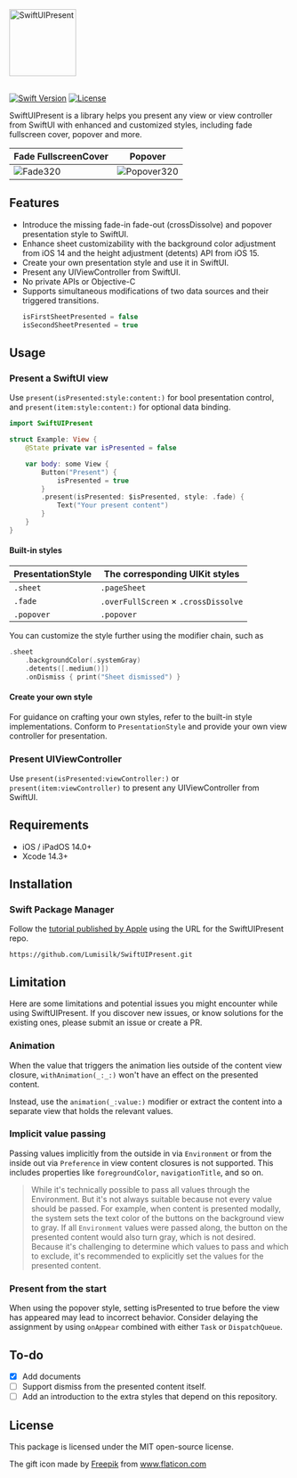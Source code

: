 <img src= "https://github.com/Lumisilk/SwiftUIPresent/assets/11924267/57999128-76db-4786-9bb4-981e01c4b154" alt="SwiftUIPresent" title="SwiftUIPresent" height="120">

</br>
</br>

[![Swift Version][swift-image]][swift-url]
[![License][license-image]][license-url]

SwiftUIPresent is a library helps you present any view or view controller from SwiftUI with enhanced and customized styles, including fade fullscreen cover, popover and more.

| Fade FullscreenCover | Popover |
| -------------------- | ------- |
| ![Fade320](https://github.com/Lumisilk/SwiftUIPresent/assets/11924267/bb55169f-9328-4c14-ae9a-dedf6dff383f) | ![Popover320](https://github.com/Lumisilk/SwiftUIPresent/assets/11924267/52d22f3b-3763-4ef1-be20-cc507438349e) |

## Features

- Introduce the missing fade-in fade-out (crossDissolve) and popover presentation style to SwiftUI.
- Enhance sheet customizability with the background color adjustment from iOS 14 and the height adjustment (detents) API from iOS 15.
- Create your own presentation style and use it in SwiftUI.
- Present any UIViewController from SwiftUI.
- No private APIs or Objective-C
- Supports simultaneous modifications of two data sources and their triggered transitions.
  ```swift
  isFirstSheetPresented = false
  isSecondSheetPresented = true
  ```

## Usage

### Present a SwiftUI view

Use `present(isPresented:style:content:)` for bool presentation control, and `present(item:style:content:)` for optional data binding.

```swift
import SwiftUIPresent

struct Example: View {
    @State private var isPresented = false

    var body: some View {
        Button("Present") {
            isPresented = true
        }
        .present(isPresented: $isPresented, style: .fade) {
            Text("Your present content")
        }
    }
}
```

#### Built-in styles

| PresentationStyle | The corresponding UIKit styles       |
| ----------------- | ------------------------------------ |
| `.sheet`          | `.pageSheet`                         |
| `.fade`           | `.overFullScreen` × `.crossDissolve` |
| `.popover`        | `.popover`                           |

You can customize the style further using the modifier chain, such as 

```swift
.sheet
    .backgroundColor(.systemGray)
    .detents([.medium()])
    .onDismiss { print("Sheet dismissed") }
```

#### Create your own style

For guidance on crafting your own styles, refer to the built-in style implementations. Conform to `PresentationStyle` and provide your own view controller for presentation.

### Present UIViewController

Use `present(isPresented:viewController:)` or `present(item:viewController)` to present any UIViewController from SwiftUI.

## Requirements

- iOS / iPadOS 14.0+
- Xcode 14.3+

## Installation

### Swift Package Manager

Follow the [tutorial published by Apple](https://developer.apple.com/documentation/xcode/adding_package_dependencies_to_your_app) using the URL for the SwiftUIPresent repo.

`https://github.com/Lumisilk/SwiftUIPresent.git`

## Limitation

Here are some limitations and potential issues you might encounter while using SwiftUIPresent.
If you discover new issues, or know solutions for the existing ones, please submit an issue or create a PR.

### Animation

When the value that triggers the animation lies outside of the content view closure, `withAnimation(_:_:)` won't have an effect on the presented content. 

Instead, use the `animation(_:value:)` modifier or extract the content into a separate view that holds the relevant values.

### Implicit value passing

Passing values implicitly from the outside in via `Environment` or from the inside out via `Preference` in view content closures is not supported. This includes properties like `foregroundColor`, `navigationTitle`, and so on.

> While it's technically possible to pass all values through the Environment. But it's not always suitable because not every value should be passed. For example, when content is presented modally, the system sets the text color of the buttons on the background view to gray. If all `Environment` values were passed along, the button on the presented content would also turn gray, which is not desired. Because it's challenging to determine which values to pass and which to exclude, it's recommended to explicitly set the values for the presented content.

### Present from the start

When using the popover style, setting isPresented to true before the view has appeared may lead to incorrect behavior. Consider delaying the assignment by using `onAppear` combined with either `Task` or `DispatchQueue`.

## To-do

- [x] Add documents
- [ ] Support dismiss from the presented content itself.
- [ ] Add an introduction to the extra styles that depend on this repository.

## License
This package is licensed under the MIT open-source license.

The gift icon made by [Freepik](https://www.flaticon.com/free-icon/gift-box_2786395?related_id=2786242) from www.flaticon.com

[swift-image]: https://img.shields.io/badge/swift-5.8-orange.svg
[swift-url]: https://swift.org/
[license-image]: https://img.shields.io/badge/License-MIT-blue.svg
[license-url]: LICENSE
